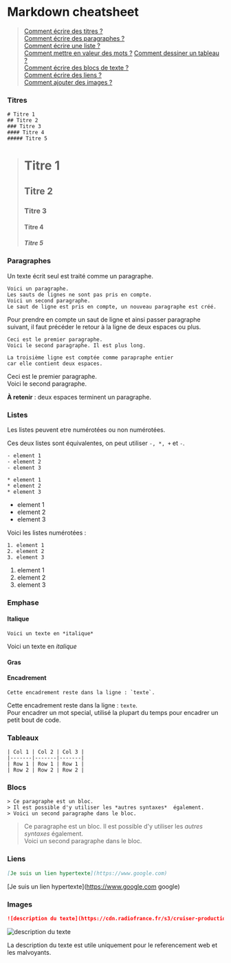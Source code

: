 # Markdown cheatsheet

> [Comment écrire des titres ?](#titres)  
[Comment écrire des paragraphes ?](#paragraphes)  
[Comment écrire une liste ?](#listes)  
[Comment mettre en valeur des mots ?](#emphase)
[Comment dessiner un tableau ?](#tableaux)  
[Comment écrire des blocs de texte ?](#blocs)  
[Comment écrire des liens ?](#liens)  
[Comment ajouter des images ?](#images)  



### Titres
```
# Titre 1
## Titre 2
### Titre 3
#### Titre 4
##### Titre 5
```

> # Titre 1
> ## Titre 2
> ### Titre 3
> #### Titre 4
> ##### Titre 5

### Paragraphes
Un texte écrit seul est traité comme un paragraphe.  
```
Voici un paragraphe.
Les sauts de lignes ne sont pas pris en compte.  
Voici un second paragraphe.
Le saut de ligne est pris en compte, un nouveau paragraphe est créé.
```
Pour prendre en compte un saut de ligne et ainsi passer paragraphe suivant, il faut précéder le retour à la ligne de deux espaces ou plus.

```
Ceci est le premier paragraphe.  
Voici le second paragraphe. Il est plus long.  

La troisième ligne est comptée comme parapraphe entier
car elle contient deux espaces.
```

Ceci est le premier paragraphe.  
Voici le second paragraphe. 

**À retenir** : deux espaces terminent un paragraphe.

### Listes
Les listes peuvent etre numérotées ou non numérotées.  

Ces deux listes sont équivalentes, on peut utiliser `-, *, +` et `-`.
```
- element 1
- element 2
- element 3

* element 1
* element 2
* element 3
```


- element 1
- element 2
- element 3

Voici les listes numérotées :
```
1. element 1
2. element 2
3. element 3
```

1. element 1
2. element 2
3. element 3


### Emphase
#### Italique

```
Voici un texte en *italique*
```
Voici un texte en *italique*
#### Gras
#### Encadrement
```
Cette encadrement reste dans la ligne : `texte`.
```
Cette encadrement reste dans la ligne : `texte`.  
Pour encadrer un mot special, utilisé la plupart du temps pour encadrer un petit bout de code.

### Tableaux
```
| Col 1 | Col 2 | Col 3 |
|-------|-------|-------|
| Row 1 | Row 1 | Row 1 |
| Row 2 | Row 2 | Row 2 |
```


### Blocs
```
> Ce paragraphe est un bloc.
> Il est possible d'y utiliser les *autres syntaxes*  également.  
> Voici un second paragraphe dans le bloc.
```
> Ce paragraphe est un bloc.
> Il est possible d'y utiliser les *autres syntaxes*  également.  
> Voici un second paragraphe dans le bloc.

### Liens
```md
[Je suis un lien hypertexte](https://www.google.com)
```
[Je suis un lien hypertexte](https://www.google.com google)


### Images
```md
![description du texte](https://cdn.radiofrance.fr/s3/cruiser-production/2017/05/46b0db27-4627-4660-96ba-02ba7dad3cbb/838_planck.jpg)
```
![description du texte](https://cdn.radiofrance.fr/s3/cruiser-production/2017/05/46b0db27-4627-4660-96ba-02ba7dad3cbb/838_planck.jpg) 

La description du texte est utile uniquement pour le referencement web et les malvoyants.
